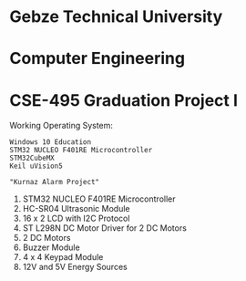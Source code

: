 # Gebze Technical University
# Computer Engineering
# CSE-495 Graduation Project I

Working Operating System:

    Windows 10 Education
    STM32 NUCLEO F401RE Microcontroller
    STM32CubeMX
    Keil uVision5
    
    "Kurnaz Alarm Project"
    
1. STM32 NUCLEO F401RE Microcontroller
2. HC-SR04 Ultrasonic Module
3. 16 x 2 LCD with I2C Protocol
4. ST L298N DC Motor Driver for 2 DC Motors
5. 2 DC Motors
6. Buzzer Module
7. 4 x 4 Keypad Module
8. 12V and 5V Energy Sources
